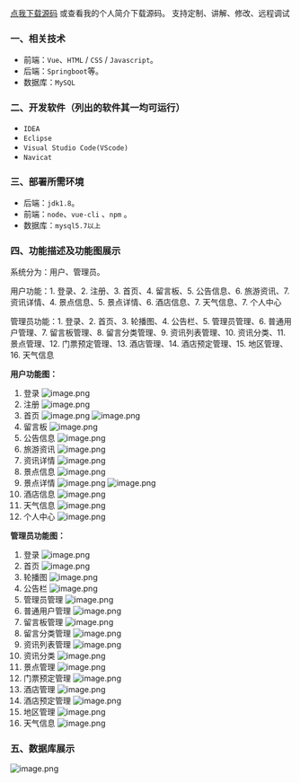 [点我下载源码](https://www.oneprosol.com/detail/d2aca09458c7420ead76fe4e5cf80b83) 
或查看我的个人简介下载源码。
支持定制、讲解、修改、远程调试

### 一、相关技术

- 前端：`Vue`、`HTML` / `CSS` / `Javascript`。
- 后端：`Springboot`等。
- 数据库：`MySQL`

### 二、开发软件（列出的软件其一均可运行）

- `IDEA`
- `Eclipse`
- `Visual Studio Code(VScode)`
- `Navicat`

### 三、部署所需环境

- 后端：`jdk1.8`。
- 前端：`node`、`vue-cli` 、`npm`  。
- 数据库：`mysql5.7以上`

### 四、功能描述及功能图展示

系统分为：用户、管理员。

用户功能：1. 登录、2. 注册、3. 首页、4. 留言板、5. 公告信息、6. 旅游资讯、7. 资讯详情、4. 景点信息、5. 景点详情、6. 酒店信息、7. 天气信息、7. 个人中心

管理员功能：1. 登录、2. 首页、3. 轮播图、4. 公告栏、5. 管理员管理、6. 普通用户管理、7. 留言板管理、8. 留言分类管理、9. 资讯列表管理、10. 资讯分类、11. 景点管理、12. 门票预定管理、13. 酒店管理、14. 酒店预定管理、15. 地区管理、16. 天气信息

**用户功能图：**

1. 登录
   ![image.png](https://pic.picprosol.com/user_upload/47a0c8c315464e69858d8da56b2d15ba/2024-12-19%2019:45:53_image.png)
2. 注册
   ![image.png](https://pic.picprosol.com/user_upload/47a0c8c315464e69858d8da56b2d15ba/2024-12-19%2019:46:03_image.png)
3. 首页
   ![image.png](https://pic.picprosol.com/user_upload/47a0c8c315464e69858d8da56b2d15ba/2024-12-19%2019:46:23_image.png)
   ![image.png](https://pic.picprosol.com/user_upload/47a0c8c315464e69858d8da56b2d15ba/2024-12-19%2019:46:50_image.png)
4. 留言板
   ![image.png](https://pic.picprosol.com/user_upload/47a0c8c315464e69858d8da56b2d15ba/2024-12-19%2019:47:21_image.png)
5. 公告信息
   ![image.png](https://pic.picprosol.com/user_upload/47a0c8c315464e69858d8da56b2d15ba/2024-12-19%2019:47:27_image.png)
6. 旅游资讯
   ![image.png](https://pic.picprosol.com/user_upload/47a0c8c315464e69858d8da56b2d15ba/2024-12-19%2019:47:33_image.png)
7. 资讯详情
   ![image.png](https://pic.picprosol.com/user_upload/47a0c8c315464e69858d8da56b2d15ba/2024-12-19%2019:47:56_image.png)
8. 景点信息
   ![image.png](https://pic.picprosol.com/user_upload/47a0c8c315464e69858d8da56b2d15ba/2024-12-19%2019:47:47_image.png)
9. 景点详情
   ![image.png](https://pic.picprosol.com/user_upload/47a0c8c315464e69858d8da56b2d15ba/2024-12-19%2019:48:11_image.png)
   ![image.png](https://pic.picprosol.com/user_upload/47a0c8c315464e69858d8da56b2d15ba/2024-12-19%2019:48:26_image.png)
10. 酒店信息
    ![image.png](https://pic.picprosol.com/user_upload/47a0c8c315464e69858d8da56b2d15ba/2024-12-19%2019:48:44_image.png)
11. 天气信息
    ![image.png](https://pic.picprosol.com/user_upload/47a0c8c315464e69858d8da56b2d15ba/2024-12-19%2019:48:50_image.png)
12. 个人中心
    ![image.png](https://pic.picprosol.com/user_upload/47a0c8c315464e69858d8da56b2d15ba/2024-12-19%2019:49:04_image.png)

**管理员功能图：**

1. 登录
   ![image.png](https://pic.picprosol.com/user_upload/47a0c8c315464e69858d8da56b2d15ba/2024-12-19%2019:49:25_image.png)
2. 首页
   ![image.png](https://pic.picprosol.com/user_upload/47a0c8c315464e69858d8da56b2d15ba/2024-12-19%2019:49:55_image.png)
3. 轮播图
   ![image.png](https://pic.picprosol.com/user_upload/47a0c8c315464e69858d8da56b2d15ba/2024-12-19%2019:50:01_image.png)
4. 公告栏
   ![image.png](https://pic.picprosol.com/user_upload/47a0c8c315464e69858d8da56b2d15ba/2024-12-19%2019:50:05_image.png)
5. 管理员管理
   ![image.png](https://pic.picprosol.com/user_upload/47a0c8c315464e69858d8da56b2d15ba/2024-12-19%2019:50:10_image.png)
6. 普通用户管理
   ![image.png](https://pic.picprosol.com/user_upload/47a0c8c315464e69858d8da56b2d15ba/2024-12-19%2019:50:15_image.png)
7. 留言板管理
   ![image.png](https://pic.picprosol.com/user_upload/47a0c8c315464e69858d8da56b2d15ba/2024-12-19%2019:50:23_image.png)
8. 留言分类管理
   ![image.png](https://pic.picprosol.com/user_upload/47a0c8c315464e69858d8da56b2d15ba/2024-12-19%2019:50:27_image.png)
9. 资讯列表管理
   ![image.png](https://pic.picprosol.com/user_upload/47a0c8c315464e69858d8da56b2d15ba/2024-12-19%2019:50:32_image.png)
10. 资讯分类
    ![image.png](https://pic.picprosol.com/user_upload/47a0c8c315464e69858d8da56b2d15ba/2024-12-19%2019:50:38_image.png)
11. 景点管理
    ![image.png](https://pic.picprosol.com/user_upload/47a0c8c315464e69858d8da56b2d15ba/2024-12-19%2019:50:46_image.png)
12. 门票预定管理
    ![image.png](https://pic.picprosol.com/user_upload/47a0c8c315464e69858d8da56b2d15ba/2024-12-19%2019:50:51_image.png)
13. 酒店管理
    ![image.png](https://pic.picprosol.com/user_upload/47a0c8c315464e69858d8da56b2d15ba/2024-12-19%2019:50:56_image.png)
14. 酒店预定管理
    ![image.png](https://pic.picprosol.com/user_upload/47a0c8c315464e69858d8da56b2d15ba/2024-12-19%2019:51:01_image.png)
15. 地区管理
    ![image.png](https://pic.picprosol.com/user_upload/47a0c8c315464e69858d8da56b2d15ba/2024-12-19%2019:51:06_image.png)
16. 天气信息
    ![image.png](https://pic.picprosol.com/user_upload/47a0c8c315464e69858d8da56b2d15ba/2024-12-19%2019:51:13_image.png)

### 五、数据库展示

![image.png](https://pic.picprosol.com/user_upload/47a0c8c315464e69858d8da56b2d15ba/2024-12-19%2019:54:44_image.png)

